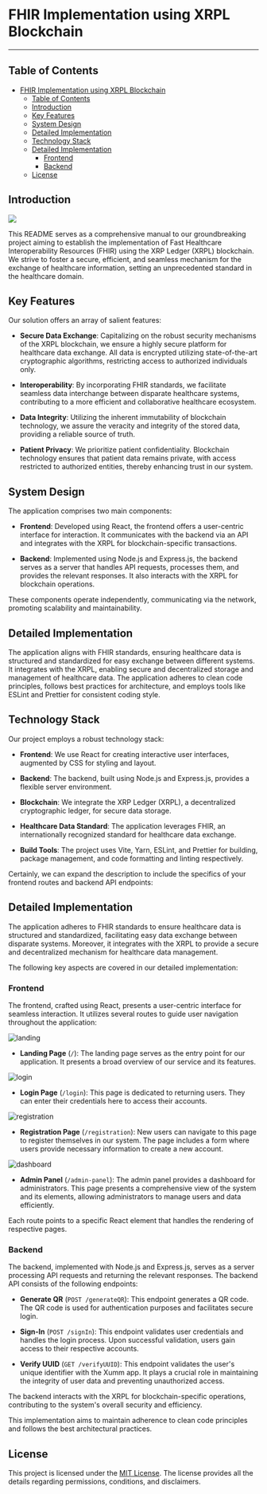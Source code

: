 # FHIR Implementation using XRPL Blockchain

---

## Table of Contents

-   [FHIR Implementation using XRPL Blockchain](#fhir-implementation-using-xrpl-blockchain)
    -   [Table of Contents](#table-of-contents)
    -   [Introduction](#introduction)
    -   [Key Features](#key-features)
    -   [System Design](#system-design)
    -   [Detailed Implementation](#detailed-implementation)
    -   [Technology Stack](#technology-stack)
    -   [Detailed Implementation](#detailed-implementation-1)
        -   [Frontend](#frontend)
        -   [Backend](#backend)
    -   [License](#license)

## Introduction

<div classname="intro-image">
<img src="./screenshots/landing-page.png"/>
</div>

This README serves as a comprehensive manual to our groundbreaking project aiming to establish the implementation of Fast Healthcare Interoperability Resources (FHIR) using the XRP Ledger (XRPL) blockchain. We strive to foster a secure, efficient, and seamless mechanism for the exchange of healthcare information, setting an unprecedented standard in the healthcare domain.

## Key Features

Our solution offers an array of salient features:

-   **Secure Data Exchange**: Capitalizing on the robust security mechanisms of the XRPL blockchain, we ensure a highly secure platform for healthcare data exchange. All data is encrypted utilizing state-of-the-art cryptographic algorithms, restricting access to authorized individuals only.

-   **Interoperability**: By incorporating FHIR standards, we facilitate seamless data interchange between disparate healthcare systems, contributing to a more efficient and collaborative healthcare ecosystem.

-   **Data Integrity**: Utilizing the inherent immutability of blockchain technology, we assure the veracity and integrity of the stored data, providing a reliable source of truth.

-   **Patient Privacy**: We prioritize patient confidentiality. Blockchain technology ensures that patient data remains private, with access restricted to authorized entities, thereby enhancing trust in our system.

## System Design

The application comprises two main components:

-   **Frontend**: Developed using React, the frontend offers a user-centric interface for interaction. It communicates with the backend via an API and integrates with the XRPL for blockchain-specific transactions.

-   **Backend**: Implemented using Node.js and Express.js, the backend serves as a server that handles API requests, processes them, and provides the relevant responses. It also interacts with the XRPL for blockchain operations.

These components operate independently, communicating via the network, promoting scalability and maintainability.

## Detailed Implementation

The application aligns with FHIR standards, ensuring healthcare data is structured and standardized for easy exchange between different systems. It integrates with the XRPL, enabling secure and decentralized storage and management of healthcare data. The application adheres to clean code principles, follows best practices for architecture, and employs tools like ESLint and Prettier for consistent coding style.

## Technology Stack

Our project employs a robust technology stack:

-   **Frontend**: We use React for creating interactive user interfaces, augmented by CSS for styling and layout.

-   **Backend**: The backend, built using Node.js and Express.js, provides a flexible server environment.

-   **Blockchain**: We integrate the XRP Ledger (XRPL), a decentralized cryptographic ledger, for secure data storage.

-   **Healthcare Data Standard**: The application leverages FHIR, an internationally recognized standard for healthcare data exchange.

-   **Build Tools**: The project uses Vite, Yarn, ESLint, and Prettier for building, package management, and code formatting and linting respectively.

Certainly, we can expand the description to include the specifics of your frontend routes and backend API endpoints:

## Detailed Implementation

The application adheres to FHIR standards to ensure healthcare data is structured and standardized, facilitating easy data exchange between disparate systems. Moreover, it integrates with the XRPL to provide a secure and decentralized mechanism for healthcare data management.

The following key aspects are covered in our detailed implementation:

### Frontend

The frontend, crafted using React, presents a user-centric interface for seamless interaction. It utilizes several routes to guide user navigation throughout the application:

![landing](./screenshots/landing-page.png)

-   **Landing Page** (`/`): The landing page serves as the entry point for our application. It presents a broad overview of our service and its features.

![login](./screenshots/login-page.png)

-   **Login Page** (`/login`): This page is dedicated to returning users. They can enter their credentials here to access their accounts.

![registration](./screenshots/registration-page.png)

-   **Registration Page** (`/registration`): New users can navigate to this page to register themselves in our system. The page includes a form where users provide necessary information to create a new account.

![dashboard](./screenshots/admin-panel.png)

-   **Admin Panel** (`/admin-panel`): The admin panel provides a dashboard for administrators. This page presents a comprehensive view of the system and its elements, allowing administrators to manage users and data efficiently.

Each route points to a specific React element that handles the rendering of respective pages.

### Backend

The backend, implemented with Node.js and Express.js, serves as a server processing API requests and returning the relevant responses. The backend API consists of the following endpoints:

-   **Generate QR** (`POST /generateQR`): This endpoint generates a QR code. The QR code is used for authentication purposes and facilitates secure login.

-   **Sign-In** (`POST /signIn`): This endpoint validates user credentials and handles the login process. Upon successful validation, users gain access to their respective accounts.

-   **Verify UUID** (`GET /verifyUUID`): This endpoint validates the user's unique identifier with the Xumm app. It plays a crucial role in maintaining the integrity of user data and preventing unauthorized access.

The backend interacts with the XRPL for blockchain-specific operations, contributing to the system's overall security and efficiency.

This implementation aims to maintain adherence to clean code principles and follows the best architectural practices.

## License

This project is licensed under the [MIT License](LICENSE.md). The license provides all the details regarding permissions, conditions, and disclaimers.
